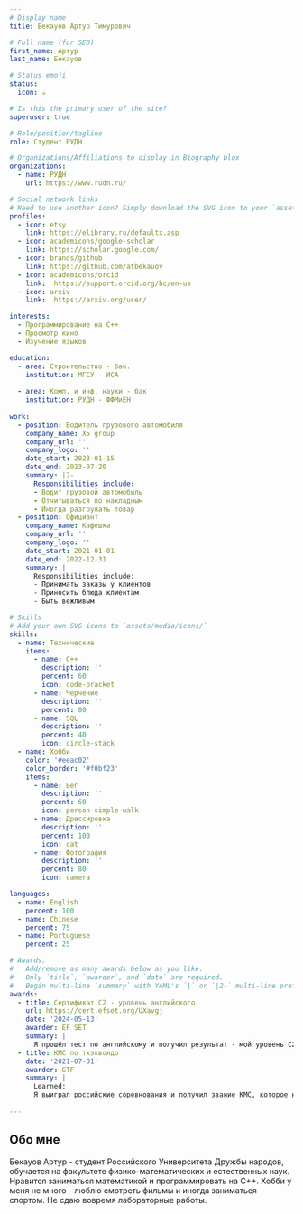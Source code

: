 ```yaml
---
# Display name
title: Бекауов Артур Тимурович

# Full name (for SEO)
first_name: Артур
last_name: Бекауов

# Status emoji
status:
  icon: ☕️

# Is this the primary user of the site?
superuser: true

# Role/position/tagline
role: Студент РУДН

# Organizations/Affiliations to display in Biography blox
organizations:
  - name: РУДН
    url: https://www.rudn.ru/

# Social network links
# Need to use another icon? Simply download the SVG icon to your `assets/media/icons/` folder.
profiles:
  - icon: etsy
    link: https://elibrary.ru/defaultx.asp
  - icon: academicons/google-scholar
    link: https://scholar.google.com/
  - icon: brands/github
    link: https://github.com/atbekauov
  - icon: academicons/orcid
    link:  https://support.orcid.org/hc/en-us
  - icon: arxiv
    link:  https://arxiv.org/user/

interests:
  - Программирование на C++
  - Просмотр кино
  - Изучение языков 

education:
  - area: Строительство - бак.
    institution: МГСУ - ИСА
    
  - area: Комп. и инф. науки - бак
    institution: РУДН - ФФМиЕН
    
work:
  - position: Водитель грузового автомобиля
    company_name: X5 group
    company_url: ''
    company_logo: ''
    date_start: 2023-01-15
    date_end: 2023-07-20
    summary: |2-
      Responsibilities include:
      - Водит грузовой автомобиль
      - Отчитываться по накладным
      - Иногда разгружать товар
  - position: Официант
    company_name: Кафешка
    company_url: ''
    company_logo: ''
    date_start: 2021-01-01
    date_end: 2022-12-31
    summary: |
      Responsibilities include:
      - Принимать заказы у клиентов
      - Приносить блюда клиентам
      - Быть вежливым

# Skills
# Add your own SVG icons to `assets/media/icons/`
skills:
  - name: Технические
    items:
      - name: C++
        description: ''
        percent: 60
        icon: code-bracket
      - name: Черчение
        description: ''
        percent: 80
      - name: SQL
        description: ''
        percent: 40
        icon: circle-stack
  - name: Хобби
    color: '#eeac02'
    color_border: '#f0bf23'
    items:
      - name: Бег
        description: ''
        percent: 60
        icon: person-simple-walk
      - name: Дрессировка
        description: ''
        percent: 100
        icon: cat
      - name: Фотография
        description: ''
        percent: 80
        icon: camera

languages:
  - name: English
    percent: 100
  - name: Chinese
    percent: 75
  - name: Portuguese
    percent: 25

# Awards.
#   Add/remove as many awards below as you like.
#   Only `title`, `awarder`, and `date` are required.
#   Begin multi-line `summary` with YAML's `|` or `|2-` multi-line prefix and indent 2 spaces below.
awards:
  - title: Сертификат С2 - уровень английского
    url: https://cert.efset.org/UXavgj
    date: '2024-05-13'
    awarder: EF SET
    summary: |
      Я прошёл тест по английскому и получил результат - мой уровень C2.
  - title: КМС по тхэквондо
    date: '2021-07-01'
    awarder: GTF
    summary: |
      Learned:
      Я выиграл российские соревнования и получил звание КМС, которое надо было подтверждать каждые два года, но я так и не подтвердил - забросил.
  
---
```


## Обо мне

Бекауов Артур - студент Российского Университета Дружбы народов, обучается на факультете физико-математических и естественных наук. Нравится заниматься математикой и программировать на С++. Хобби у меня не много - люблю смотреть фильмы и иногда заниматься спортом. Не сдаю вовремя лабораторные работы.
